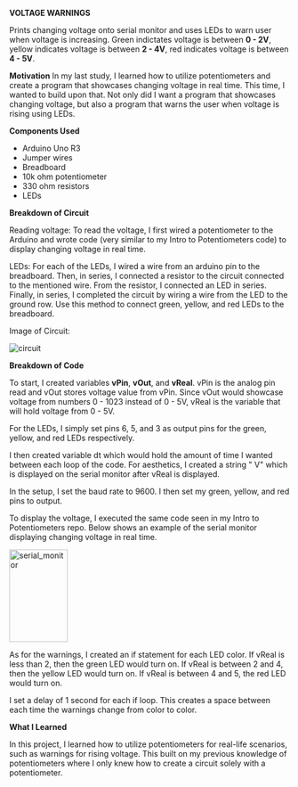 **VOLTAGE WARNINGS**

Prints changing voltage onto serial monitor and uses LEDs to warn user when voltage is increasing. 
Green indictates voltage is between **0 - 2V**, yellow indicates voltage is between **2 - 4V**, red indicates 
voltage is between **4 - 5V**. 


**Motivation** 
In my last study, I learned how to utilize potentiometers and create a program that showcases changing voltage in real time. 
This time, I wanted to build upon that. Not only did I want a program that showcases changing voltage, but also a program that 
warns the user when voltage is rising using LEDs. 


**Components Used** 

 - Arduino Uno R3
 - Jumper wires
 - Breadboard
 - 10k ohm potentiometer
 - 330 ohm resistors
 - LEDs


**Breakdown of Circuit** 

Reading voltage: To read the voltage, I first wired a potentiometer to the Arduino and wrote code 
(very similar to my Intro to Potentiometers code) to display changing voltage in real time. 

LEDs: For each of the LEDs, I wired a wire from an arduino pin to the breadboard. Then, in series, I connected a resistor to the circuit connected to the mentioned wire. 
From the resistor, I connected an LED in series. Finally, in series, I completed the circuit by wiring a wire from the LED to the ground row. 
Use this method to connect green, yellow, and red LEDs to the breadboard. 

Image of Circuit: 

![circuit](https://github.com/user-attachments/assets/6ea7bf0e-9825-4916-a0ee-7679f7f7463b)


**Breakdown of Code** 

To start, I created variables **vPin**, **vOut**, and **vReal**. vPin is the analog pin read and vOut stores voltage value from vPin. Since vOut would 
showcase voltage from numbers 0 - 1023 instead of 0 - 5V, vReal is the variable that will hold voltage from 0 - 5V. 

For the LEDs, I simply set pins 6, 5, and 3 as output pins for the green, yellow, and red LEDs respectively. 

I then created variable dt which would hold the amount of time I wanted between each loop of the code. For aesthetics, I created a string " V" 
which is displayed on the serial monitor after vReal is displayed. 


In the setup, I set the baud rate to 9600. I then set my green, yellow, and red pins to output. 

To display the voltage, I executed the same code seen in my Intro to Potentiometers repo. Below shows an example of the serial monitor displaying 
changing voltage in real time. 

<img width="105" height="166" alt="serial_monitor" src="https://github.com/user-attachments/assets/368e6e17-ca8c-4182-a5e7-7b9f3ad3d14a" />

As for the warnings, I created an if statement for each LED color. If vReal is less than 2, then the green LED would turn on. 
If vReal is between 2 and 4, then the yellow LED would turn on. If vReal is between 4 and 5, the red LED would turn on. 

I set a delay of 1 second for each if loop. This creates a space between each time the warnings change from color to color. 


**What I Learned** 

In this project, I learned how to utilize potentiometers for real-life scenarios, such as warnings for rising voltage. This built on 
my previous knowledge of potentiometers where I only knew how to create a circuit solely with a potentiometer. 
